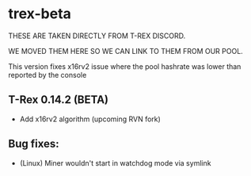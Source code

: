 # trex-beta

THESE ARE TAKEN DIRECTLY FROM T-REX DISCORD. 

WE MOVED THEM HERE SO WE CAN LINK TO THEM FROM OUR POOL.

This version fixes x16rv2 issue where the pool hashrate was lower than reported by the console

## T-Rex 0.14.2 (BETA)

* Add x16rv2 algorithm (upcoming RVN fork)

## Bug fixes:
* (Linux) Miner wouldn't start in watchdog mode via symlink
